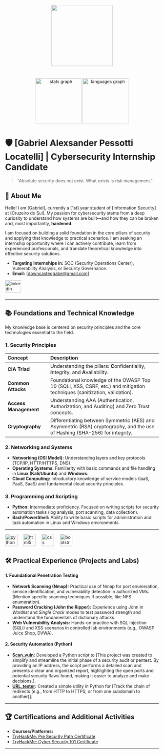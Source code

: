 <div align="center">
  <img height="200" src="https://gifdb.com/images/high/the-matrix-cinematography-rxh4uq8xy5zpl0gt.webp"  />
</div>

###
<br clear="both">

<div align="center">
  <img src="https://github-readme-stats.vercel.app/api?username=DowncastedGabe&hide_title=false&hide_rank=false&show_icons=true&include_all_commits=true&count_private=true&disable_animations=false&theme=blue-green&locale=en&hide_border=false&order=1" height="150" alt="stats graph"  />
  <img src="https://github-readme-stats.vercel.app/api/top-langs?username=DowncastedGabe&locale=en&hide_title=false&layout=compact&card_width=320&langs_count=5&theme=blue-green&hide_border=false&order=2" height="150" alt="languages graph"  />
</div>

# 🛡️ [Gabriel Alexsander Pessotti Locatelli] | Cybersecurity Internship Candidate

> "Absolute security does not exist. What exists is risk management."

## 🚀 About Me

Hello! I am [Gabriel], currently a [1st] year student of [Information Security] at [Cruzeiro do Sul]. My passion for cybersecurity stems from a deep curiosity to understand how systems are built—and how they can be broken and, most importantly, **hardened**.

I am focused on building a solid foundation in the core pillars of security and applying that knowledge to practical scenarios. I am seeking an internship opportunity where I can actively contribute, learn from experienced professionals, and translate theoretical knowledge into effective security solutions.

* **Targeting Internships in:** SOC (Security Operations Center), Vulnerability Analysis, or Security Governance.
* **Email:** [downcastedgabe@gmail.com]
<div align="left">
  <a href="https://www.linkedin.com/in/downcastedgabe/" target="_blank">
    <img src="https://raw.githubusercontent.com/maurodesouza/profile-readme-generator/master/src/assets/icons/social/linkedin/default.svg" width="52" height="40" alt="linkedin logo"  />
  </a>
</div>

###
---

## 📚 Foundations and Technical Knowledge

My knowledge base is centered on security principles and the core technologies essential to the field.

### 1. Security Principles

| Concept | Description |
| :--- | :--- |
| **CIA Triad** | Understanding the pillars: **C**onfidentiality, **I**ntegrity, and **A**vailability. |
| **Common Attacks** | Foundational knowledge of the OWASP Top 10 (SQLi, XSS, CSRF, etc.) and mitigation techniques (sanitization, validation). |
| **Access Management** | Understanding AAA (Authentication, Authorization, and Auditing) and Zero Trust concepts. |
| **Cryptography** | Differentiating between Symmetric (AES) and Asymmetric (RSA) cryptography, and the use of Hashing (SHA-256) for integrity. |

### 2. Networking and Systems

* **Networking (OSI Model):** Understanding layers and key protocols (TCP/IP, HTTP/HTTPS, DNS).
* **Operating Systems:** Familiarity with basic commands and file handling in **Linux (Kali/Ubuntu)** and **Windows**.
* **Cloud Computing:** Introductory knowledge of service models (IaaS, PaaS, SaaS) and fundamental cloud security principles.

### 3. Programming and Scripting

* **Python:** Intermediate proficiency. Focused on writing scripts for security automation tasks (log analysis, port scanning, data collection).
* **Bash/PowerShell:** Ability to write basic scripts for administration and task automation in Linux and Windows environments.

---
<div align="left">
  <img src="https://cdn.jsdelivr.net/gh/devicons/devicon/icons/python/python-original.svg" height="40" alt="python logo"  />
  <img width="12" />
  <img src="https://cdn.jsdelivr.net/gh/devicons/devicon/icons/html5/html5-original.svg" height="40" alt="html5 logo"  />
  <img width="12" />
  <img src="https://cdn.jsdelivr.net/gh/devicons/devicon/icons/css3/css3-original.svg" height="40" alt="css logo"  />
  <img width="12" />
  <img src="https://cdn.jsdelivr.net/gh/devicons/devicon/icons/bootstrap/bootstrap-original.svg" height="40" alt="bootstrap logo"  />
</div>

###

## 🛠️ Practical Experience (Projects and Labs)


#### 1. Foundational Penetration Testing

* **Network Scanning (Nmap):** Practical use of Nmap for port enumeration, service identification, and vulnerability detection in authorized VMs. (Mention specific scanning techniques if possible, like NFS enumeration).
* **Password Cracking (John the Ripper):** Experience using John in *Wordlist* and *Single Crack* modes to test password strength and understand the fundamentals of dictionary attacks.
* **Web Vulnerability Analysis:** Hands-on practice with SQL Injection (SQLi) and XSS scenarios in controlled lab environments (e.g., OWASP Juice Shop, DVWA).

#### 2. Security Automation (Python)

* **[Scan_vuln](https://github.com/DowncastedGabe/Scan_vuln):** Developed a Python script to [This project was created to simplify and streamline the initial phase of a security audit or pentest. By providing an IP address, the script performs a detailed scan and presents a clear and organized report, highlighting the open ports and potential security flaws found, making it easier to analyze and make decisions.].
* **[URL_tester](https://github.com/DowncastedGabe/URLTester):** Created a simple utility in Python for [Track the chain of redirects (e.g., from HTTP to HTTPS, or from one subdomain to another)].

---



## 🏆 Certifications and Additional Activities

* **Courses/Platforms:**
* [TryHackMe: Pre Security Path Certificate](https://tryhackme.com/certificate/THM-ACXONHLOKI)
* [TryHackMe: Cyber Security 101 Certificate](https://tryhackme-certificates.s3-eu-west-1.amazonaws.com/THM-RMG4KUBQDC.pdf)

---
